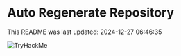 # Auto Regenerate Repository

This README was last updated: 2024-12-27 06:46:35

 ![TryHackMe](https://tryhackme.com/badge/533634)